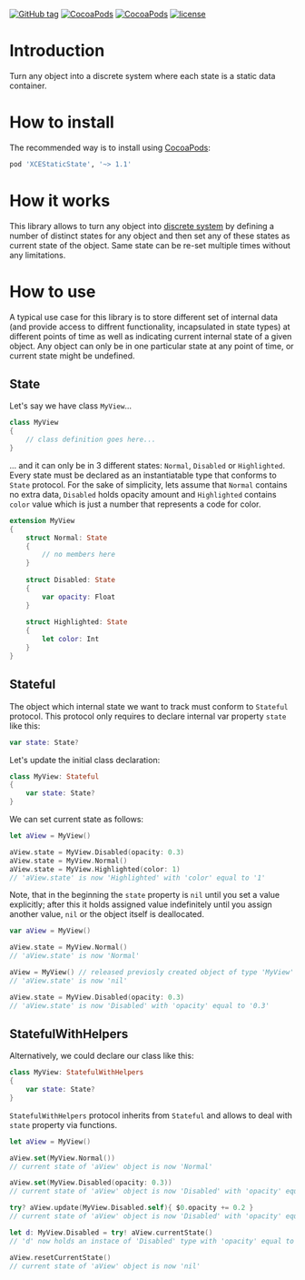 [![GitHub tag](https://img.shields.io/github/tag/XCEssentials/StaticState.svg)](https://github.com/XCEssentials/StaticState/releases)
[![CocoaPods](https://img.shields.io/cocoapods/v/XCEStaticState.svg)](https://cocoapods.org/?q=XCEStaticState)
[![CocoaPods](https://img.shields.io/cocoapods/p/XCEStaticState.svg)](https://cocoapods.org/?q=XCEStaticState)
[![license](https://img.shields.io/github/license/XCEssentials/StaticState.svg)](https://opensource.org/licenses/MIT)

# Introduction
Turn any object into a discrete system where each state is a static data container.



# How to install

The recommended way is to install using [CocoaPods](https://cocoapods.org/?q=XCEStaticState):

```ruby
pod 'XCEStaticState', '~> 1.1'
```



# How it works

This library allows to turn any object into [discrete system](https://en.wikipedia.org/wiki/Discrete_system) by defining a number of distinct states for any object and then set any of these states as current state of the object. Same state can be re-set multiple times without any limitations.



# How to use

A typical use case for this library is to store different set of internal data (and provide access to diffrent functionality, incapsulated in state types) at different points of time as well as indicating current internal state of a given object. Any object can only be in one particular state at any point of time, or current state might be undefined.



## State

Let's say we have class `MyView`...

```swift
class MyView
{
	// class definition goes here...
}
```

... and it can only be in 3 different states: `Normal`, `Disabled` or `Highlighted`. Every state must be declared as an instantiatable type that conforms to `State` protocol. For the sake of simplicity, lets assume that `Normal` contains no extra data, `Disabled` holds opacity amount and `Highlighted` contains `color` value which is just a number that represents a code for color.

```swift
extension MyView
{
    struct Normal: State
    {
    	// no members here
    }
    
    struct Disabled: State
    {
        var opacity: Float
    }
    
    struct Highlighted: State
    {
        let color: Int
    }
}
```



## Stateful

The object which internal state we want to track must conform to `Stateful` protocol. This protocol only requires to declare internal var property `state` like this:

```swift
var state: State?
```

Let's update the initial class declaration:

```swift
class MyView: Stateful
{
	var state: State?
}
```

We can set current state as follows:

```swift
let aView = MyView()

aView.state = MyView.Disabled(opacity: 0.3)
aView.state = MyView.Normal()
aView.state = MyView.Highlighted(color: 1)
// 'aView.state' is now 'Highlighted' with 'color' equal to '1'
```

Note, that in the beginning the `state` property is `nil` until you set a value explicitly; after this it holds assigned value indefinitely until you assign another value, `nil` or the object itself is deallocated.

```swift
var aView = MyView()

aView.state = MyView.Normal()
// 'aView.state' is now 'Normal'

aView = MyView() // released previosly created object of type 'MyView'
// 'aView.state' is now 'nil'

aView.state = MyView.Disabled(opacity: 0.3)
// 'aView.state' is now 'Disabled' with 'opacity' equal to '0.3'
```



## StatefulWithHelpers

Alternatively, we could declare our class like this:

```swift
class MyView: StatefulWithHelpers
{
	var state: State?
}
```

`StatefulWithHelpers` protocol inherits from `Stateful` and allows to deal with `state` property via functions.

```swift
let aView = MyView()

aView.set(MyView.Normal())
// current state of 'aView' object is now 'Normal'

aView.set(MyView.Disabled(opacity: 0.3))
// current state of 'aView' object is now 'Disabled' with 'opacity' equal to '0.3'

try? aView.update(MyView.Disabled.self){ $0.opacity += 0.2 }
// current state of 'aView' object is now 'Disabled' with 'opacity' equal to '0.5'

let d: MyView.Disabled = try! aView.currentState()
// 'd' now holds an instace of 'Disabled' type with 'opacity' equal to '0.5'

aView.resetCurrentState()
// current state of 'aView' object is now 'nil'
```

